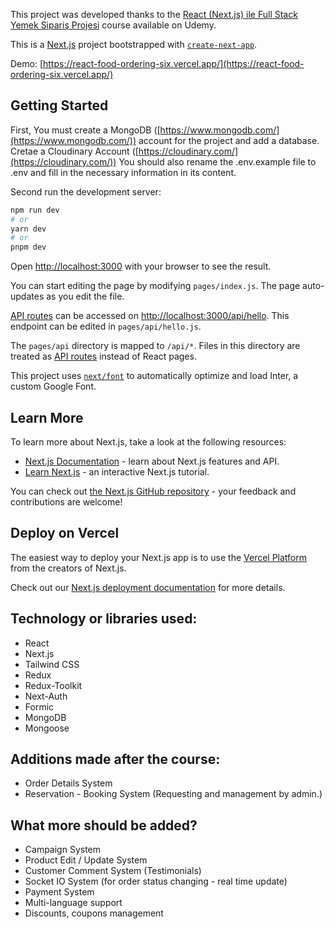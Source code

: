 This project was developed thanks to the [React (Next.js) ile Full Stack Yemek Sipariş Projesi](https://www.udemy.com/course/react-nextjs-ile-full-stack-yemek-siparis-projesi) course available on Udemy.

This is a [Next.js](https://nextjs.org/) project bootstrapped with [`create-next-app`](https://github.com/vercel/next.js/tree/canary/packages/create-next-app).


Demo: [https://react-food-ordering-six.vercel.app/](https://react-food-ordering-six.vercel.app/)

## Getting Started

First,
You must create a MongoDB ([https://www.mongodb.com/](https://www.mongodb.com/)) account for the project and add a database.
Cretae a Cloudinary Account ([https://cloudinary.com/](https://cloudinary.com/))
You should also rename the .env.example file to .env and fill in the necessary information in its content.


Second run the development server:

```bash
npm run dev
# or
yarn dev
# or
pnpm dev
```

Open [http://localhost:3000](http://localhost:3000) with your browser to see the result.

You can start editing the page by modifying `pages/index.js`. The page auto-updates as you edit the file.

[API routes](https://nextjs.org/docs/api-routes/introduction) can be accessed on [http://localhost:3000/api/hello](http://localhost:3000/api/hello). This endpoint can be edited in `pages/api/hello.js`.

The `pages/api` directory is mapped to `/api/*`. Files in this directory are treated as [API routes](https://nextjs.org/docs/api-routes/introduction) instead of React pages.

This project uses [`next/font`](https://nextjs.org/docs/basic-features/font-optimization) to automatically optimize and load Inter, a custom Google Font.

## Learn More

To learn more about Next.js, take a look at the following resources:

- [Next.js Documentation](https://nextjs.org/docs) - learn about Next.js features and API.
- [Learn Next.js](https://nextjs.org/learn) - an interactive Next.js tutorial.

You can check out [the Next.js GitHub repository](https://github.com/vercel/next.js/) - your feedback and contributions are welcome!

## Deploy on Vercel

The easiest way to deploy your Next.js app is to use the [Vercel Platform](https://vercel.com/new?utm_medium=default-template&filter=next.js&utm_source=create-next-app&utm_campaign=create-next-app-readme) from the creators of Next.js.

Check out our [Next.js deployment documentation](https://nextjs.org/docs/deployment) for more details.

## Technology or libraries used:
- React
- Next.js
- Tailwind CSS
- Redux
- Redux-Toolkit
- Next-Auth
- Formic
- MongoDB
- Mongoose

## Additions made after the course:
- Order Details System
- Reservation - Booking System (Requesting and management by admin.)

## What more should be added?
- Campaign System
- Product Edit / Update System
- Customer Comment System (Testimonials)
- Socket IO System (for order status changing - real time update)
- Payment System
- Multi-language support
- Discounts, coupons management